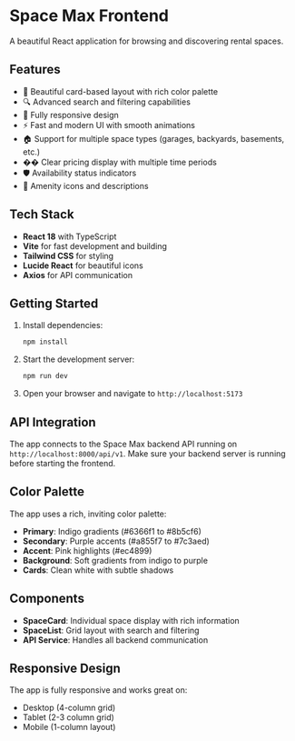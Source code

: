 # Space Max Frontend

A beautiful React application for browsing and discovering rental spaces.

## Features

- 🎨 Beautiful card-based layout with rich color palette
- 🔍 Advanced search and filtering capabilities
- 📱 Fully responsive design
- ⚡ Fast and modern UI with smooth animations
- 🏠 Support for multiple space types (garages, backyards, basements, etc.)
- �� Clear pricing display with multiple time periods
- 🛡️ Availability status indicators
- 🎯 Amenity icons and descriptions

## Tech Stack

- **React 18** with TypeScript
- **Vite** for fast development and building
- **Tailwind CSS** for styling
- **Lucide React** for beautiful icons
- **Axios** for API communication

## Getting Started

1. Install dependencies:
   ```bash
   npm install
   ```

2. Start the development server:
   ```bash
   npm run dev
   ```

3. Open your browser and navigate to `http://localhost:5173`

## API Integration

The app connects to the Space Max backend API running on `http://localhost:8000/api/v1`. Make sure your backend server is running before starting the frontend.

## Color Palette

The app uses a rich, inviting color palette:
- **Primary**: Indigo gradients (#6366f1 to #8b5cf6)
- **Secondary**: Purple accents (#a855f7 to #7c3aed)
- **Accent**: Pink highlights (#ec4899)
- **Background**: Soft gradients from indigo to purple
- **Cards**: Clean white with subtle shadows

## Components

- **SpaceCard**: Individual space display with rich information
- **SpaceList**: Grid layout with search and filtering
- **API Service**: Handles all backend communication

## Responsive Design

The app is fully responsive and works great on:
- Desktop (4-column grid)
- Tablet (2-3 column grid)
- Mobile (1-column layout)
